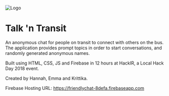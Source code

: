 ![Logo](images/logo_talkntransit.jpg "Logo")

# Talk 'n Transit
An anonymous chat for people on transit to connect with others on the bus. The application provides prompt topics in order to start conversations, and randomly generated anonymous names. 

Built using HTML, CSS, JS and Firebase in 12 hours at HackIR, a Local Hack Day 2018 event.

Created by Hannah, Emma and Krittika.

Firebase Hosting URL: 
https://friendlychat-8defa.firebaseapp.com
